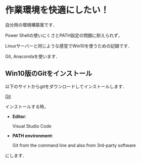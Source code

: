 # 作業環境を快適にしたい！
自分用の環境構築案です．

Power Shellの使いにくさとPATH設定の問題に耐えられず，

Linuxサーバーと同じような感覚でWin10を使うための記録です．

Git, Anacondaを使います．



## Win10版のGitをインストール

以下のサイトからgitをダウンロードしてインストールします．

[Git](https://git-scm.com/)

インストールする時，

- **Editor**: 

  Visual Studio Code

- **PATH environment**: 

  Git from the command line and also from 3rd-party software

にします．
















